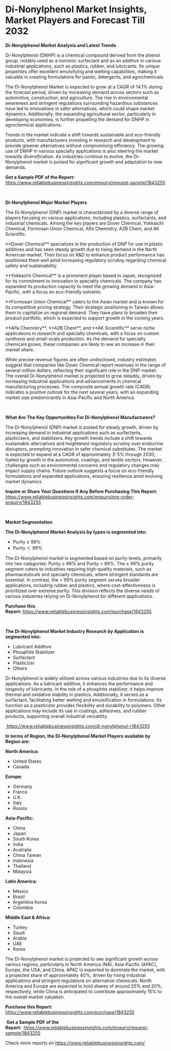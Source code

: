 <p><h1>Di-Nonylphenol Market Insights, Market Players and Forecast Till 2032</h1></p><p><strong>Di-Nonylphenol Market Analysis and Latest Trends</strong></p>
<p><p>Di-Nonylphenol (DNHP) is a chemical compound derived from the phenol group, notably used as a nonionic surfactant and as an additive in various industrial applications, such as plastics, rubber, and lubricants. Its unique properties offer excellent emulsifying and wetting capabilities, making it valuable in creating formulations for paints, detergents, and agrochemicals.</p><p>The Di-Nonylphenol Market is expected to grow at a CAGR of 14.1% during the forecast period, driven by increasing demand across sectors such as automotive, construction, and agriculture. The rise in environmental awareness and stringent regulations surrounding hazardous substances have led to innovations in safer alternatives, which could shape market dynamics. Additionally, the expanding agricultural sector, particularly in developing economies, is further propelling the demand for DNHP in agrochemical applications.</p><p>Trends in the market indicate a shift towards sustainable and eco-friendly products, with manufacturers investing in research and development to provide greener alternatives without compromising efficiency. The growing use of DNHP in various specialty applications is also steering the market towards diversification. As industries continue to evolve, the Di-Nonylphenol market is poised for significant growth and adaptation to new demands.</p></p>
<p><strong>Get a Sample PDF of the Report:&nbsp;</strong> <a href="https://www.reliablebusinessinsights.com/enquiry/request-sample/1843255?utm_campaign=3048&utm_medium=2&utm_source=Github&utm_content=ia&utm_term=03042025&utm_id=di-nonylphenol">https://www.reliablebusinessinsights.com/enquiry/request-sample/1843255</a></p>
<p>&nbsp;</p>
<p><strong>Di-Nonylphenol Major Market Players</strong></p>
<p><p>The Di-Nonylphenol (DNP) market is characterized by a diverse range of players focusing on various applications, including plastics, surfactants, and industrial chemicals. Among the key players are Dover Chemical, Yokkaichi Chemical, Formosan Union Chemical, Alfa Chemistry, A2B Chem, and AK Scientific.</p><p>**Dover Chemical** specializes in the production of DNP for use in plastic additives and has seen steady growth due to rising demand in the North American market. Their focus on R&D to enhance product performance has positioned them well amid increasing regulatory scrutiny regarding chemical safety and sustainability.</p><p>**Yokkaichi Chemical** is a prominent player based in Japan, recognized for its commitment to innovation in specialty chemicals. The company has expanded its production capacity to meet the growing demand in Asia-Pacific, with a focus on eco-friendly solvents.</p><p>**Formosan Union Chemical** caters to the Asian market and is known for its competitive pricing strategy. Their strategic positioning in Taiwan allows them to capitalize on regional demand. They have plans to broaden their product portfolio, which is expected to support growth in the coming years.</p><p>**Alfa Chemistry**, **A2B Chem**, and **AK Scientific** serve niche applications in research and specialty chemicals, with a focus on custom synthesis and small-scale production. As the demand for specialty chemicals grows, these companies are likely to see an increase in their market share.</p><p>While precise revenue figures are often undisclosed, industry estimates suggest that companies like Dover Chemical report revenues in the range of several million dollars, reflecting their significant role in the DNP market. The overall Di-Nonylphenol market is projected to grow steadily, driven by increasing industrial applications and advancements in chemical manufacturing processes. The composite annual growth rate (CAGR) indicates a positive outlook for the next several years, with an expanding market size predominantly in Asia-Pacific and North America.</p></p>
<p>&nbsp;</p>
<p><strong>What Are The Key Opportunities For Di-Nonylphenol Manufacturers?</strong></p>
<p><p>The Di-Nonylphenol (DNP) market is poised for steady growth, driven by increasing demand in industrial applications such as surfactants, plasticizers, and stabilizers. Key growth trends include a shift towards sustainable alternatives and heightened regulatory scrutiny over endocrine disruptors, prompting innovation in safer chemical substitutes. The market is expected to expand at a CAGR of approximately 3-5% through 2030, fueled by growth in the automotive, coatings, and textile sectors. However, challenges such as environmental concerns and regulatory changes may impact supply chains. Future outlook suggests a focus on eco-friendly formulations and expanded applications, ensuring resilience amid evolving market dynamics.</p></p>
<p><strong>Inquire or Share Your Questions If Any Before Purchasing This Report:</strong> <a href="https://www.reliablebusinessinsights.com/enquiry/pre-order-enquiry/1843255?utm_campaign=3048&utm_medium=2&utm_source=Github&utm_content=ia&utm_term=03042025&utm_id=di-nonylphenol">https://www.reliablebusinessinsights.com/enquiry/pre-order-enquiry/1843255</a></p>
<p>&nbsp;</p>
<p><strong>Market Segmentation</strong></p>
<p><strong>The Di-Nonylphenol Market Analysis by types is segmented into:</strong></p>
<p><ul><li>Purity ≥ 99%</li><li>Purity ＜ 99%</li></ul></p>
<p><p>The Di-Nonylphenol market is segmented based on purity levels, primarily into two categories: Purity ≥ 99% and Purity < 99%. The ≥ 99% purity segment caters to industries requiring high-quality materials, such as pharmaceuticals and specialty chemicals, where stringent standards are essential. In contrast, the < 99% purity segment serves broader applications, including rubber and plastics, where cost-effectiveness is prioritized over extreme purity. This division reflects the diverse needs of various industries relying on Di-Nonylphenol for different applications.</p></p>
<p><strong>Purchase this Report:&nbsp;</strong><a href="https://www.reliablebusinessinsights.com/purchase/1843255?utm_campaign=3048&utm_medium=2&utm_source=Github&utm_content=ia&utm_term=03042025&utm_id=di-nonylphenol">https://www.reliablebusinessinsights.com/purchase/1843255</a></p>
<p>&nbsp;</p>
<p><strong>The Di-Nonylphenol Market Industry Research by Application is segmented into:</strong></p>
<p><ul><li>Lubricant Additive</li><li>Phosphite Stabilizer</li><li>Surfactant</li><li>Plasticizer</li><li>Others</li></ul></p>
<p><p>Di-Nonylphenol is widely utilized across various industries due to its diverse applications. As a lubricant additive, it enhances the performance and longevity of lubricants. In the role of a phosphite stabilizer, it helps improve thermal and oxidative stability in plastics. Additionally, it serves as a surfactant, facilitating better wetting and emulsification in formulations. Its function as a plasticizer provides flexibility and durability to polymers. Other applications may include its use in coatings, adhesives, and rubber products, supporting overall industrial versatility.</p></p>
<p><a href="https://www.reliablebusinessinsights.com/di-nonylphenol-r1843255?utm_campaign=3048&utm_medium=2&utm_source=Github&utm_content=ia&utm_term=03042025&utm_id=di-nonylphenol">&nbsp;https://www.reliablebusinessinsights.com/di-nonylphenol-r1843255</a></p>
<p><strong>In terms of Region, the Di-Nonylphenol Market Players available by Region are:</strong></p>
<p>
    <p> <strong> North America: </strong>
        <ul>
            <li>United States</li>
            <li>Canada</li>
        </ul>
        </p> 
    <p> <strong> Europe: </strong>
        <ul>
            <li>Germany</li>
            <li>France</li>
            <li>U.K.</li>
            <li>Italy</li>
            <li>Russia</li>
        </ul>
        </p> 
    <p> <strong> Asia-Pacific: </strong>
        <ul>
            <li>China</li>
            <li>Japan</li>
            <li>South Korea</li>
            <li>India</li>
            <li>Australia</li>
            <li>China Taiwan</li>
            <li>Indonesia</li>
            <li>Thailand</li>
            <li>Malaysia</li>
        </ul>
        </p> 
    <p> <strong> Latin America: </strong>
        <ul>
            <li>Mexico</li>
            <li>Brazil</li>
            <li>Argentina Korea</li>
            <li>Colombia</li>
        </ul>
        </p> 
    <p> <strong> Middle East & Africa: </strong>
        <ul>
            <li>Turkey</li>
            <li>Saudi</li>
            <li>Arabia</li>
            <li>UAE</li>
            <li>Korea</li>
        </ul>
    </p>
    </p>
<p><p>The Di-Nonylphenol market is projected to see significant growth across various regions, particularly in North America (NA), Asia-Pacific (APAC), Europe, the USA, and China. APAC is expected to dominate the market, with a projected share of approximately 40%, driven by rising industrial applications and stringent regulations on alternative chemicals. North America and Europe are expected to hold shares of around 25% and 20%, respectively, while China is anticipated to contribute approximately 15% to the overall market valuation.</p></p>
<p><strong>Purchase this Report: </strong><a href="https://www.reliablebusinessinsights.com/purchase/1843255?utm_campaign=3048&utm_medium=2&utm_source=Github&utm_content=ia&utm_term=03042025&utm_id=di-nonylphenol">https://www.reliablebusinessinsights.com/purchase/1843255</a></p>
<p>&nbsp;<strong>Get a Sample PDF of the Report:&nbsp;&nbsp;</strong><a href="https://www.reliablebusinessinsights.com/enquiry/request-sample/1843255?utm_campaign=3048&utm_medium=2&utm_source=Github&utm_content=ia&utm_term=03042025&utm_id=di-nonylphenol">https://www.reliablebusinessinsights.com/enquiry/request-sample/1843255</a></p>
<p><strong></strong></p>
<p>Check more reports on <a href="https://www.reliablebusinessinsights.com/?utm_campaign=3048&utm_medium=2&utm_source=Github&utm_content=ia&utm_term=03042025&utm_id=di-nonylphenol">https://www.reliablebusinessinsights.com/</a></p>